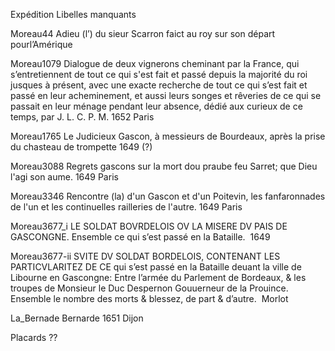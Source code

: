 Expédition Libelles manquants


Moreau44	Adieu (l’) du sieur Scarron faict au roy sur son départ pourl’Amérique

Moreau1079	Dialogue de deux vignerons cheminant par la France, qui s’entretiennent de tout ce qui s'est fait et passé depuis la majorité du roi jusques à présent, avec une exacte recherche de tout ce qui s’est fait et passé en leur acheminement, et aussi leurs songes et rêveries de ce qui se passait en leur ménage pendant leur absence, dédié aux curieux de ce temps, par J. L. C. P. M.	1652	Paris

Moreau1765	Le Judicieux Gascon, à messieurs de Bourdeaux, après la prise du chasteau de trompette	1649 (?)	

Moreau3088	Regrets gascons sur la mort dou praube feu Sarret; que Dieu l'agi son aume.	1649	Paris

Moreau3346	Rencontre (la) d'un Gascon et d'un Poitevin, les fanfaronnades de l'un et les continuelles railleries de l'autre.	1649	Paris

Moreau3677_i	LE SOLDAT BOVRDELOIS OV LA MISERE DV PAIS DE GASCONGNE. Ensemble ce qui s’est passé en la Bataille. 	1649	

Moreau3677-ii	SVITE DV SOLDAT BORDELOIS, CONTENANT LES PARTICVLARITEZ DE CE qui s’est passé en la Bataille deuant la ville de Libourne en Gascongne: Entre l’armée du Parlement de Bordeaux, & les troupes de Monsieur le Duc Despernon Gouuerneur de la Prouince. Ensemble le nombre des morts & blessez, de part & d’autre. 		Morlot

La_Bernade	Bernarde	1651	Dijon

	
Placards ??

